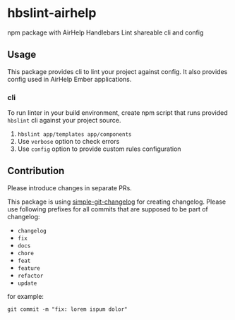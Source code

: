 # hbslint-airhelp
npm package with AirHelp Handlebars Lint shareable cli and config

## Usage
This package provides cli to lint your project against config. It also provides config used in AirHelp Ember applications.

### cli
To run linter in your build environment, create npm script that runs provided `hbslint` cli against your project source.

1. `hbslint app/templates app/components`
2. Use `verbose` option to check errors
3. Use `config` option to provide custom rules configuration

## Contribution
Please introduce changes in separate PRs.

This package is using [simple-git-changelog](https://github.com/ianhenderson/simple-git-changelog) for creating changelog. Please use following prefixes for all commits that are supposed to be part of changelog:
* `changelog`
* `fix`
* `docs`
* `chore`
* `feat`
* `feature`
* `refactor`
* `update`

for example:
```
git commit -m "fix: lorem ispum dolor"
```

